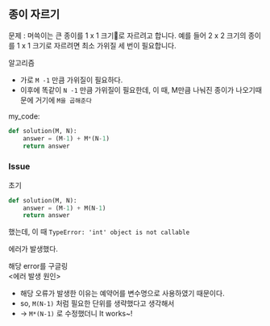 ## 종이 자르기

문제 : 머쓱이는 큰 종이를 1 x 1 크기로 자르려고 합니다. 예를 들어 2 x 2 크기의 종이를 1 x 1 크기로 자르려면 최소 가위질 세 번이 필요합니다.

알고리즘

- 가로 `M -1` 만큼 가위질이 필요하다.
- 이후에 똑같이 `N -1` 만큼 가위질이 필요한데,
  이 때, M만큼 나눠진 종이가 나오기때문에 거기에 `M을 곱해준다`

my_code:

```python
def solution(M, N):
    answer = (M-1) + M*(N-1)
    return answer
```

### Issue

초기

```python
def solution(M, N):
    answer = (M-1) + M(N-1)
    return answer
```

했는데, 이 때
`TypeError: 'int' object is not callable`<br>

에러가 발생했다.

해당 error를 구글링 <br>
<에러 발생 원인>

- 해당 오류가 발생한 이유는 예약어를 변수명으로 사용하였기 때문이다.
- so, `M(N-1)` 처럼 필요한 단위를 생략했다고 생각해서
- -> `M*(N-1)` 로 수정했더니 It works~!

